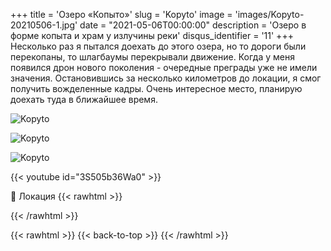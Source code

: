 +++
title = 'Озеро «Копыто»'
slug = 'Kopyto'
image = 'images/Kopyto-20210506-1.jpg'
date = "2021-05-06T00:00:00"
description = 'Озеро в форме копыта и храм у излучины реки'
disqus_identifier = '11'
+++
Несколько раз я пытался доехать до этого озера, но то дороги были перекопаны, то шлагбаумы перекрывали движение.
Когда у меня появился дрон нового поколения - очередные преграды уже не имели значения. Остановившись за несколько километров до локации, я смог получить вожделенные кадры.
Очень интересное место, планирую доехать туда в ближайшее время.

![Kopyto](/images/Kopyto-20210506-2.jpg)

![Kopyto](/images/Kopyto-20210506-3.jpg)

![Kopyto](/images/Kopyto-20210506-4.jpg)

{{< youtube id="3S505b36Wa0" >}}

📍 Локация
{{< rawhtml >}}
<div class="yandex-map-container">
<script type="text/javascript" charset="utf-8" async src="https://api-maps.yandex.ru/services/constructor/1.0/js/?um=constructor%3A37951e7d323c795a35d9a338d653eb006dc4149aad120546e4cffd2cf27a53b2&amp;width=800&amp;height=400&amp;lang=ru_RU&amp;scroll=true"></script>
</div>
{{< /rawhtml >}}


{{< rawhtml >}}
{{< back-to-top >}}
{{< /rawhtml >}}
